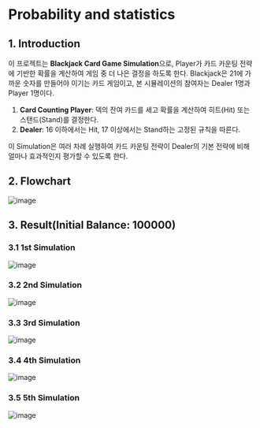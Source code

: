 # Probability and statistics
## 1. Introduction
이 프로젝트는 **Blackjack Card Game Simulation**으로, Player가 카드 카운팅 전략에 기반한 확률을 계산하여 게임 중 더 나은 결정을 하도록 한다. Blackjack은 21에 가까운 숫자를 만들어야 이기는 카드 게임이고, 본 시뮬레이션의 참여자는 Dealer 1명과 Player 1명이다.

1. **Card Counting Player**: 덱의 잔여 카드를 세고 확률을 계산하여 히트(Hit) 또는 스탠드(Stand)를 결정한다.
2. **Dealer**: 16 이하에서는 Hit, 17 이상에서는 Stand하는 고정된 규칙을 따른다.

이 Simulation은 여러 차례 실행하여 카드 카운팅 전략이 Dealer의 기본 전략에 비해 얼마나 효과적인지 평가할 수 있도록 한다.

## 2. Flowchart
![image](https://github.com/user-attachments/assets/949429c5-cbf5-4fe5-af71-0443e2fdfcb9)

## 3. Result(Initial Balance: 100000)
### 3.1 1st Simulation
![image](https://github.com/user-attachments/assets/59f9c320-3bb6-4d46-bb97-bcb03260f1c1)

### 3.2 2nd Simulation
![image](https://github.com/user-attachments/assets/c872dfa4-983d-4de1-beb0-b02d30c30a64)

### 3.3 3rd Simulation
![image](https://github.com/user-attachments/assets/f1ee6a66-c62e-49e3-913c-17afb2de4001)

### 3.4 4th Simulation
![image](https://github.com/user-attachments/assets/81881362-2557-4be6-a7de-1d0189c5bcfe)

### 3.5 5th Simulation
![image](https://github.com/user-attachments/assets/90bddd2f-fbc6-459f-9208-8c313a83def4)
